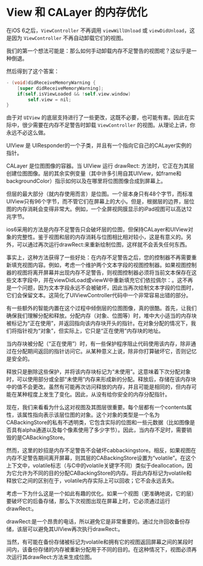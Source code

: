 # View 和 CALayer 的内存优化

在iOS 6之后，`ViewController` 不再调用 `viewWillUnload` 或 `viewDidUnload`，这是因为 `ViewController` 不再自动卸载它们的视图。

我们的第一个想法可能是：那么如何手动卸载内存不足警告的视图呢？这似乎是一种倒退。

然后得到了这个答案：

```objective-c
- (void)didReceiveMemoryWarning {
    [super didReceiveMemoryWarning];
    if(self.isViewLoaded && !self.view.window)
        self.view = nil;
}
```

由于对 `UIView` 的底层支持进行了一些更改，这既不必要，也可能有害。因此在实际中，很少需要在内存不足警告时卸载 `ViewController` 的视图。从理论上讲，你永远不必这么做。

UIView 是 UIResponder的一个子类，并且有一个指向它自己的CALayer实例的指针。

CALayer 是位图图像的容器。当 UIView 运行 drawRect: 方法时，它正在为其层创建位图图像。层的其余实例变量（其中许多引用自其UIView，如frame和backgroundColor）指示如何以及在哪里将位图图像合成到屏幕上。

但层的最大部分（就内存使用而言）是位图。一个层本身只有48个字节，而标准UIView只有96个字节，而不管它们在屏幕上的大小。但是，根据层的边界，层位图的内存消耗会变得非常大。例如，一个全屏视网膜显示的iPad视图可以高达12兆字节。

ios6采用的方法是内存不足警告只会破坏层的位图，但保持CALayer和UIView对象的完整性。鉴于视图和层的内存消耗与位图相比相对较小，这是有意义的。另外，可以通过再次运行drawRect:来重新绘制位图，这样就不会丢失任何东西。

事实上，这种方法获得了一些好处：在内存不足警告之后，您的控制器不再需要重新填充视图内容。例如，考虑一个维护两个文本字段的视图控制器。如果视图控制器的视图将离开屏幕并出现内存不足警告，则视图控制器必须将当前文本保存在这些文本字段中，并在viewDidLoad或viewW中重新填充它们依拉佩尔：。这不再是一个问题，因为文本字段永远不会被破坏，因此当再次绘制文本字段的位图时，它们会保留文本。这简化了UIViewController代码中一个非常容易出错的部分。

有一些额外的智能内置在这个过程中倾倒层的位图图像，真的很酷。首先，让我们确保我们理解分配和释放。分配内存（对象、位图等）时，堆中大小适当的内存块被标记为“正在使用”，并返回指向该内存块开头的指针。在对象分配的情况下，我们将指针视为“对象”，但实际上，它只是“正在使用”内存块的地址。

当内存块被分配（“正在使用”）时，有一些保护程序阻止代码使用该内存，除非通过在分配期间返回的指针访问它。从某种意义上说，除非你打算破坏它，否则记忆是安全的。

释放只是删除这些保护，并将该内存块标记为“未使用”。这意味着下次分配对象时，可以使用部分或全部“未使用”内存来形成新的分配。释放后，存储在该内存块中的值不会更改。虽然有可能再次访问释放的内存，并且可能是相同的，但内存可能在某种程度上发生了变化。因此，从没有给你安全的内存分配指针。

现在，我们来看看为什么这对视图及其图层很重要。每个层都有一个contents属性，该属性指向表示该层位图的对象。这个对象的类型是一个名为CABackingStore的私有不透明类，它包含实际的位图和一些元数据（比如图像是否具有alpha通道以及每个像素使用了多少字节）。因此，当内存不足时，需要销毁的是CABackingStore。

然而，这里的妙招是内存不足警告不会破坏cabbackingstore。相反，如果视图在内存不足警告期间离开屏幕，则其层的CABackingStore设置为“volatile”。在这个上下文中，volatile标志（与C中的volatile关键字不同）类似于deallocation，因为它允许为不同的目的分配CABackingStore的内存。将此内存标记为volatile和释放它之间的区别在于，volatile内存实际上可以回收；它不会永远丢失。

考虑一下为什么这是一个如此有趣的优化。如果一个视图（更准确地说，它的层）要破坏它的后备存储，那么下次视图出现在屏幕上时，它必须通过运行drawRect:。

drawRect:是一个昂贵的电话，所以避免它是非常重要的。通过允许回收备份存储，该层可以避免其UIView再次执行drawRect:。

当然，有可能在备份存储被标记为volatile和拥有它的视图返回屏幕之间的某段时间内，该备份存储的内存被重新分配用于不同的目的。在这种情况下，视图必须再次运行其drawRect:方法来生成位图。